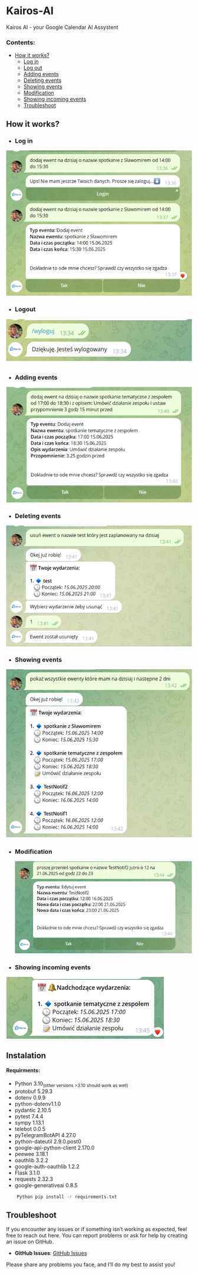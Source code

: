 # Kairos-AI  
Kairos AI - your Google Calendar AI Assystent  

### Contents:  
- [How it works?](#how-it-works)  
  - [Log in](#log-in)  
  - [Log out](#log-out)  
  - [Adding events](#adding-events)  
  - [Deleting events](#deleting-events)  
  - [Showing events](#showing-events)  
  - [Modification](#modification)  
  - [Showing incoming events](#showing-incoming-events)  
  - [Troubleshoot](#Troubleshoot)
## How it works? 

 - ### Log in
 ![login](resources/image2.png)<br>

 - ### Logout
 ![logout](resources/image1.png)<br>  

 - ### Adding events
 ![add](resources/image4.png)<br>  

 - ### Deleting events
 ![delete](resources/image5.png)<br>  

 - ### Showing events
 ![show](resources/image6.png)<br> 

 - ### Modification
    ![modyfikacja](resources/image7.png)<br>

 - ### Showing incoming events
 ![incoming](resources/image8.png)

## Instalation
#### Requirments:
- Python 3.10<sub>(other versions >3.10 should work as well)</sub>
- protobuf 5.29.3
- dotenv 0.9.9
- python-dotenv1.1.0
- pydantic 2.10.5
- pytest 7.4.4
- sympy 1.13.1
- telebot 0.0.5
- pyTelegramBotAPI 4.27.0
- python-dateutil 2.9.0.post0
- google-api-python-client 2.170.0
- peewee 3.18.1
- oauthlib 3.2.2
- google-auth-oauthlib 1.2.2
- Flask 3.1.0
- requests 2.32.3
- google-generativeai 0.8.5
```cmd
    Python pip install -r requirements.txt
```
## Troubleshoot
If you encounter any issues or if something isn’t working as expected, feel free to reach out here. You can report problems or ask for help by creating an issue on GitHub.

- **GitHub Issues**: [GitHub Issues](https://github.com/Volodymyr1233/KairosAI/issues)

Please share any problems you face, and I’ll do my best to assist you!